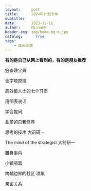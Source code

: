 ```yaml
---
layout:     post
title:      2024年计划书单
subtitle:   
date:       2023-12-11
author:     MinnanH
header-img: img/home-bg-o.jpg
catalog: 	  true
tags:
    - 成长点滴
---
```


**有的是自己从网上看到的，有的是朋友推荐**

穷查理宝典

金字塔原理

高效能人士的七个习惯

用图表说话

学会提问

韭菜的自我修养

思考的技术 大前研一

The mind of the strategist 大前研一

置身事内

小镇喧嚣

跨越边界的社区 项飙

亲密关系